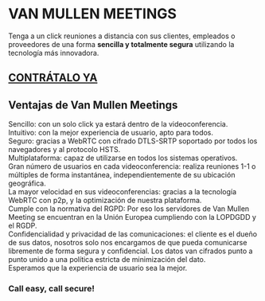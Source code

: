 <link rel="canonical" href="https://vanmullen.com/" />

# VAN MULLEN MEETINGS

Tenga a un click reuniones a distancia con sus clientes, empleados o proveedores de una forma **sencilla y totalmente segura** utilizando la tecnología más innovadora.

## [CONTRÁTALO YA](https://perseusyrcabogados.com/contacto.html "CONTRÁTALO YA")

## Ventajas de Van Mullen Meetings

Sencillo: con un solo click ya estará dentro de la videoconferencia.  
Intuitivo: con la mejor experiencia de usuario, apto para todos.  
Seguro: gracias a WebRTC con cifrado DTLS-SRTP soportado por todos los navegadores y al protocolo HSTS.  
Multiplataforma: capaz de utilizarse en todos los sistemas operativos.  
Gran número de usuarios en cada videoconferencia: realiza reuniones 1-1 o múltiples de forma instantánea, independientemente de su ubicación geográfica.  
La mayor velocidad en sus videoconferencias: gracias a la tecnología WebRTC con p2p, y la optimización de nuestra plataforma.  
Cumple con la normativa del RGPD: Por eso los servidores de Van Mullen Meeting se encuentran en la Unión Europea cumpliendo con la LOPDGDD y el RGDP.  
Confidencialidad y privacidad de las comunicaciones: el cliente es el dueño de sus datos, nosotros solo nos encargamos de que pueda comunicarse libremente de forma segura y   confidencial. Los datos van cifrados punto a punto unido a una política estricta de minimización del dato.  
Esperamos que la experiencia de usuario sea la mejor.  

### Call easy, call secure!

